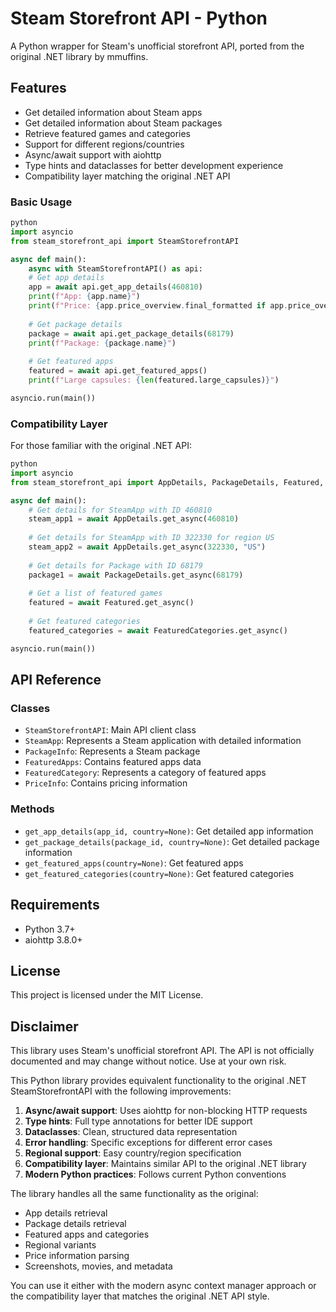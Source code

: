# Steam Storefront API - Python

A Python wrapper for Steam's unofficial storefront API, ported from the original .NET library by mmuffins.

## Features

- Get detailed information about Steam apps
- Get detailed information about Steam packages  
- Retrieve featured games and categories
- Support for different regions/countries
- Async/await support with aiohttp
- Type hints and dataclasses for better development experience
- Compatibility layer matching the original .NET API

### Basic Usage

```python
python
import asyncio
from steam_storefront_api import SteamStorefrontAPI

async def main():
    async with SteamStorefrontAPI() as api:
    # Get app details
    app = await api.get_app_details(460810)
    print(f"App: {app.name}")
    print(f"Price: {app.price_overview.final_formatted if app.price_overview else 'Free'}")
        
    # Get package details
    package = await api.get_package_details(68179)
    print(f"Package: {package.name}")
        
    # Get featured apps
    featured = await api.get_featured_apps()
    print(f"Large capsules: {len(featured.large_capsules)}")

asyncio.run(main())
```
### Compatibility Layer

For those familiar with the original .NET API:
```python
python
import asyncio
from steam_storefront_api import AppDetails, PackageDetails, Featured, FeaturedCategories

async def main():
    # Get details for SteamApp with ID 460810
    steam_app1 = await AppDetails.get_async(460810)
    
    # Get details for SteamApp with ID 322330 for region US
    steam_app2 = await AppDetails.get_async(322330, "US")
    
    # Get details for Package with ID 68179
    package1 = await PackageDetails.get_async(68179)
    
    # Get a list of featured games
    featured = await Featured.get_async()
    
    # Get featured categories
    featured_categories = await FeaturedCategories.get_async()

asyncio.run(main())
```
## API Reference

### Classes

- `SteamStorefrontAPI`: Main API client class
- `SteamApp`: Represents a Steam application with detailed information
- `PackageInfo`: Represents a Steam package
- `FeaturedApps`: Contains featured apps data
- `FeaturedCategory`: Represents a category of featured apps
- `PriceInfo`: Contains pricing information

### Methods

- `get_app_details(app_id, country=None)`: Get detailed app information
- `get_package_details(package_id, country=None)`: Get detailed package information  
- `get_featured_apps(country=None)`: Get featured apps
- `get_featured_categories(country=None)`: Get featured categories

## Requirements

- Python 3.7+
- aiohttp 3.8.0+

## License

This project is licensed under the MIT License.

## Disclaimer

This library uses Steam's unofficial storefront API. The API is not officially documented and may change without notice. Use at your own risk.


This Python library provides equivalent functionality to the original .NET SteamStorefrontAPI with the following improvements:

1. **Async/await support**: Uses aiohttp for non-blocking HTTP requests
2. **Type hints**: Full type annotations for better IDE support
3. **Dataclasses**: Clean, structured data representation
4. **Error handling**: Specific exceptions for different error cases
5. **Regional support**: Easy country/region specification
6. **Compatibility layer**: Maintains similar API to the original .NET library
7. **Modern Python practices**: Follows current Python conventions

The library handles all the same functionality as the original:
- App details retrieval
- Package details retrieval  
- Featured apps and categories
- Regional variants
- Price information parsing
- Screenshots, movies, and metadata

You can use it either with the modern async context manager approach or the compatibility layer that matches the original .NET API style.
